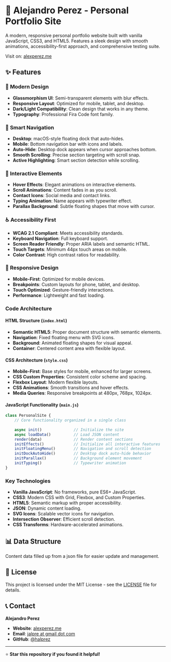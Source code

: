 # 🚀 Alejandro Perez - Personal Portfolio Site

A modern, responsive personal portfolio website built with vanilla JavaScript, CSS3, and HTML5. Features a sleek design with smooth animations, accessibility-first approach, and comprehensive testing suite.

Visit on: [alexperez.me](https://alexperez.me)

## ✨ Features

### 🎨 **Modern Design**
- **Glassmorphism UI**: Semi-transparent elements with blur effects.
- **Responsive Layout**: Optimized for mobile, tablet, and desktop.
- **Dark/Light Compatibility**: Clean design that works in any theme.
- **Typography**: Professional Fira Code font family.

### 🧭 **Smart Navigation**
- **Desktop**: macOS-style floating dock that auto-hides.
- **Mobile**: Bottom navigation bar with icons and labels.
- **Auto-Hide**: Desktop dock appears when cursor approaches bottom.
- **Smooth Scrolling**: Precise section targeting with scroll snap.
- **Active Highlighting**: Smart section detection while scrolling.

### 🎯 **Interactive Elements**
- **Hover Effects**: Elegant animations on interactive elements.
- **Scroll Animations**: Content fades in as you scroll.
- **Contact Icons**: Social media and contact links.
- **Typing Animation**: Name appears with typewriter effect.
- **Parallax Background**: Subtle floating shapes that move with cursor.

### ♿ **Accessibility First**
- **WCAG 2.1 Compliant**: Meets accessibility standards.
- **Keyboard Navigation**: Full keyboard support.
- **Screen Reader Friendly**: Proper ARIA labels and semantic HTML.
- **Touch Targets**: Minimum 44px touch areas on mobile.
- **Color Contrast**: High contrast ratios for readability.

### 📱 **Responsive Design**
- **Mobile-First**: Optimized for mobile devices.
- **Breakpoints**: Custom layouts for phone, tablet, and desktop.
- **Touch Optimized**: Gesture-friendly interactions.
- **Performance**: Lightweight and fast loading.

### **Code Architecture**

#### **HTML Structure (`index.html`)**
- **Semantic HTML5**: Proper document structure with semantic elements.
- **Navigation**: Fixed floating menu with SVG icons.
- **Background**: Animated floating shapes for visual appeal.
- **Container**: Centered content area with flexible layout.

#### **CSS Architecture (`style.css`)**
- **Mobile-First**: Base styles for mobile, enhanced for larger screens.
- **CSS Custom Properties**: Consistent color scheme and spacing.
- **Flexbox Layout**: Modern flexible layouts.
- **CSS Animations**: Smooth transitions and hover effects.
- **Media Queries**: Responsive breakpoints at 480px, 768px, 1024px.

#### **JavaScript Functionality (`main.js`)**
```javascript
class PersonalSite {
    // Core functionality organized in a single class
    
    async init()              // Initialize the site
    async loadData()          // Load JSON content
    render(data)              // Render content sections
    initEffects()             // Initialize all interactive features
    initFloatingMenu()        // Navigation and scroll detection
    initDockAutoHide()        // Desktop dock auto-hide behavior
    initParallax()            // Background element movement
    initTyping()              // Typewriter animation
}
```

### **Key Technologies**

- **Vanilla JavaScript**: No frameworks, pure ES6+ JavaScript.
- **CSS3**: Modern CSS with Grid, Flexbox, and Custom Properties.
- **HTML5**: Semantic markup with proper accessibility.
- **JSON**: Dynamic content loading.
- **SVG Icons**: Scalable vector icons for navigation.
- **Intersection Observer**: Efficient scroll detection.
- **CSS Transforms**: Hardware-accelerated animations.

## 📊 Data Structure

Content data filled up from a json file for easier update and management.


## 📄 License

This project is licensed under the MIT License - see the [LICENSE](LICENSE) file for details.

## 📞 Contact

**Alejandro Perez**
- **Website**: [alexperez.me](https://alexperez.me)
- **Email**: [jalpre at gmail dot com](mailto:jalpre@gmail.com)
- **GitHub**: [@halprez](https://github.com/halprez)
---

⭐ **Star this repository if you found it helpful!**